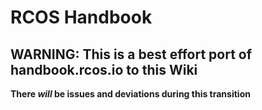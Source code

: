 # RCOS Handbook

## WARNING: This is a best effort port of handbook.rcos.io to this Wiki
**There *will* be issues and deviations during this transition**
